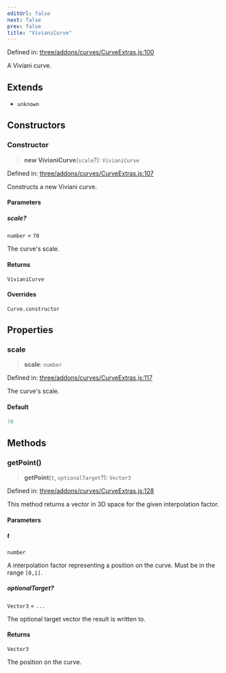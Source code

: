 ```yaml
---
editUrl: false
next: false
prev: false
title: "VivianiCurve"
---
```


Defined in: [three/addons/curves/CurveExtras.js:100](https://github.com/DefinitelyMaybe/three-i18n/blob/fa57b79433d1c349ffb23a78727299c8d4190136/three/addons/curves/CurveExtras.js#L100)

A Viviani curve.

## Extends

- `unknown`

## Constructors

### Constructor

> **new VivianiCurve**(`scale`?): `VivianiCurve`

Defined in: [three/addons/curves/CurveExtras.js:107](https://github.com/DefinitelyMaybe/three-i18n/blob/fa57b79433d1c349ffb23a78727299c8d4190136/three/addons/curves/CurveExtras.js#L107)

Constructs a new Viviani curve.

#### Parameters

##### scale?

`number` = `70`

The curve's scale.

#### Returns

`VivianiCurve`

#### Overrides

`Curve.constructor`

## Properties

### scale

> **scale**: `number`

Defined in: [three/addons/curves/CurveExtras.js:117](https://github.com/DefinitelyMaybe/three-i18n/blob/fa57b79433d1c349ffb23a78727299c8d4190136/three/addons/curves/CurveExtras.js#L117)

The curve's scale.

#### Default

```ts
70
```

## Methods

### getPoint()

> **getPoint**(`t`, `optionalTarget`?): `Vector3`

Defined in: [three/addons/curves/CurveExtras.js:128](https://github.com/DefinitelyMaybe/three-i18n/blob/fa57b79433d1c349ffb23a78727299c8d4190136/three/addons/curves/CurveExtras.js#L128)

This method returns a vector in 3D space for the given interpolation factor.

#### Parameters

##### t

`number`

A interpolation factor representing a position on the curve. Must be in the range `[0,1]`.

##### optionalTarget?

`Vector3` = `...`

The optional target vector the result is written to.

#### Returns

`Vector3`

The position on the curve.
